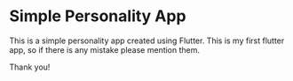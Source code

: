 # Simple Personality App

This is a simple personality app created using Flutter. 
This is my first flutter app, so if there is any mistake please mention them. 

Thank you!
